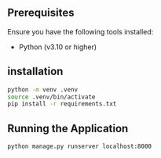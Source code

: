 ## Prerequisites
Ensure you have the following tools installed:

- Python (v3.10 or higher)

## installation

```bash
python -m venv .venv
source .venv/bin/activate
pip install -r requirements.txt
```

## Running the Application

```bash
python manage.py runserver localhost:8000
```
